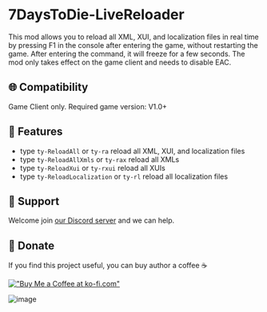 # 7DaysToDie-LiveReloader
This mod allows you to reload all XML, XUI, and localization files in real time by pressing F1 in the console after entering the game, without restarting the game. After entering the command, it will freeze for a few seconds. The mod only takes effect on the game client and needs to disable EAC.

## 🌐 Compatibility
Game Client only. Required game version: V1.0+

## 🎉 Features
- type `ty-ReloadAll` or `ty-ra` reload all XML, XUI, and localization files
- type `ty-ReloadAllXmls` or `ty-rax` reload all XMLs
- type `ty-ReloadXui` or `ty-rxui` reload all XUIs
- type `ty-ReloadLocalization` or `ty-rl` reload all localization files

## 👷 Support
Welcome join [our Discord server](<https://discord.gg/zdnmngsBK4>) and we can help.

## 💚 Donate
If you find this project useful, you can buy author a coffee :coffee:

[!["Buy Me a Coffee at ko-fi.com"](https://storage.ko-fi.com/cdn/kofi1.png?v=3)](https://ko-fi.com/L3L012RJ8R)

![image](https://github.com/user-attachments/assets/615fb619-5f40-42da-86ad-e60de11cdef2)
